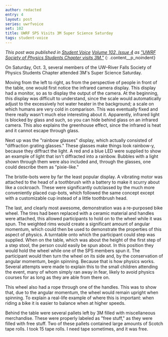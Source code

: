 ```yaml
---
author: redacted
entry: 4
layout: post
series: uwrfvoice
set: 102
title: UWRF SPS Visits 3M Super Science Saturday
tags: student-voice
---
```


*This post was published in [Student Voice](http://uwrfvoice.com) [Volume 102,
Issue 4](http://uwrfvoice.com/pdf/151009studentvoice.pdf) as ["UWRF Society of
Physics Students Chapter visits 3M."](http://uwrfvoice.com/etcetera/14704)*
{: .content__p_noindent}

On Saturday, Oct. 3, several members of the UW–River Falls Society of Physics
Students Chapter attended 3M's Super Science Saturday.

Moving from the left to right, as from the perspective of people in front of the
table, one would first notice the infrared camera display. This display had a
monitor, so as to display the output of the camera. At the beginning, this
display was difficult to understand, since the scale would automatically adjust
to the excessively hot water heater in the background; a scale on which humans
are very cold in comparison. This was eventually fixed and there really wasn't
much else interesting about it. Apparently, infrared light is blocked by glass
and such, so you can hide behind glass on an infrared camera. This also explains
the greenhouse effect, since the infrared is heat and it cannot escape through
glass.

Next up was the "rainbow glasses" display, which actually consisted of
"diffraction grating glasses." These glasses make things look rainbow-y, because
they diffract the light. A red and a blue LED were supplied to show an example
of light that isn't diffracted into a rainbow. Bubbles with a light shown
through them were also included and, through the glasses, one could describe
them as "pixie-like."

The bristle-bots were by far the least popular display. A vibrating motor was
attached to the head of a toothbrush with a battery to make it scurry about like
a cockroach. These were significantly outclassed by the much more conveniently
placed cup-bots, which followed the same concept except with a customizable cup
instead of a little toothbrush head.

The last, and clearly most awesome, demonstration was a re-purposed bike wheel.
The tires had been replaced with a ceramic material and handles were attached,
this allowed participants to hold on to the wheel while it was spun. The
weighted rims would create a significant amount of angular momentum, which could
then be used to demonstrate the properties of this aspect of physics. A
turntable onto which the participant could step was supplied. When on the table,
which was about the height of the first step of a step stool, the person could
easily be spun about. In this position they would hold the wheel while one of
the SPS members spun it. The participant would then turn the wheel on its side
and, by the conservation of angular momentum, begin spinning. Because that is
how physics works. Several attempts were made to explain this to the small
children attending the event, many of whom simply ran away in fear, likely to
avoid physics courses for as long as they are able from there on.

This wheel also had a rope through one of the handles. This was to show that,
due to the angular momentum, the wheel would remain upright when spinning. To
explain a real-life example of where this is important: when riding a bike it is
easier to balance when at higher speeds.

Behind the table were several pallets left by 3M filled with miscellaneous
merchandise. These were properly labeled as "free stuff," as they were filled
with free stuff. Two of these pallets contained large amounts of Scotch tape
rolls. I took 15 tape rolls. I need tape sometimes, and it was free.
